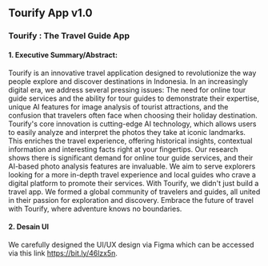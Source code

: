 ## Tourify App v1.0
### Tourify : The Travel Guide App

#### 1. Executive Summary/Abstract:
Tourify is an innovative travel application designed to revolutionize the way people explore and discover destinations in Indonesia. In an increasingly digital era, we address several pressing issues: The need for online tour guide services and the ability for tour guides to demonstrate their expertise, unique AI features for image analysis of tourist attractions, and the confusion that travelers often face when choosing their holiday destination.
Tourify's core innovation is cutting-edge AI technology, which allows users to easily analyze and interpret the photos they take at iconic landmarks. This enriches the travel experience, offering historical insights, contextual information and interesting facts right at your fingertips.
Our research shows there is significant demand for online tour guide services, and their AI-based photo analysis features are invaluable. We aim to serve explorers looking for a more in-depth travel experience and local guides who crave a digital platform to promote their services.
With Tourify, we didn't just build a travel app. We formed a global community of travelers and guides, all united in their passion for exploration and discovery. Embrace the future of travel with Tourify, where adventure knows no boundaries.

#### 2. Desain UI
We carefully designed the UI/UX design via Figma which can be accessed via this link https://bit.ly/46lzx5n.
